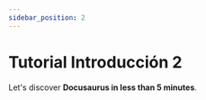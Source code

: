 ```yaml
---
sidebar_position: 2
---
```


# Tutorial Introducción 2

Let's discover **Docusaurus in less than 5 minutes**.